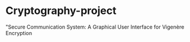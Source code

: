 # Cryptography-project
  "Secure Communication System: A Graphical User Interface for Vigenère Encryption
